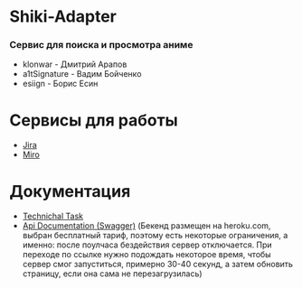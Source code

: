 # Shiki-Adapter
### Сервис для поиска и просмотра аниме

* klonwar - Дмитрий Арапов
* a1tSignature - Вадим Бойченко
* esiign - Борис Есин

# Сервисы для работы
* [Jira](https://shiki-adapter.atlassian.net/jira/software/projects/SHI/boards/1)
* [Miro](https://miro.com/app/board/uXjVOHBHeU8=/)

# Документация
* [Technichal Task](https://github.com/a1tSignature/shiki-adapter/blob/main/documentation/Shiki-Adapter%20Technical_task.pdf)
* [Api Documentation (Swagger)](https://shiki-adapter-api.herokuapp.com/swagger-ui/index.html) (Бекенд размещен на heroku.com, выбран бесплатный тариф, поэтому есть некоторые ограничения, а именно: после поулчаса бездействия сервер отключается. При переходе по ссылке нужно подождать некоторое время, чтобы сервер смог запуститься, примерно 30-40 секунд, а затем обновить страницу, если она сама не перезагрузилась)
